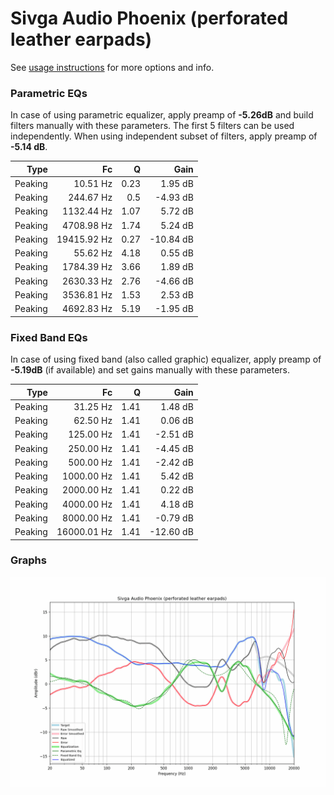 # Sivga Audio Phoenix (perforated leather earpads)
See [usage instructions](https://github.com/jaakkopasanen/AutoEq#usage) for more options and info.

### Parametric EQs
In case of using parametric equalizer, apply preamp of **-5.26dB** and build filters manually
with these parameters. The first 5 filters can be used independently.
When using independent subset of filters, apply preamp of **-5.14 dB**.

| Type    | Fc          |    Q | Gain      |
|--------:|------------:|-----:|----------:|
| Peaking | 10.51 Hz    | 0.23 | 1.95 dB   |
| Peaking | 244.67 Hz   | 0.5  | -4.93 dB  |
| Peaking | 1132.44 Hz  | 1.07 | 5.72 dB   |
| Peaking | 4708.98 Hz  | 1.74 | 5.24 dB   |
| Peaking | 19415.92 Hz | 0.27 | -10.84 dB |
| Peaking | 55.62 Hz    | 4.18 | 0.55 dB   |
| Peaking | 1784.39 Hz  | 3.66 | 1.89 dB   |
| Peaking | 2630.33 Hz  | 2.76 | -4.66 dB  |
| Peaking | 3536.81 Hz  | 1.53 | 2.53 dB   |
| Peaking | 4692.83 Hz  | 5.19 | -1.95 dB  |

### Fixed Band EQs
In case of using fixed band (also called graphic) equalizer, apply preamp of **-5.19dB**
(if available) and set gains manually with these parameters.

| Type    | Fc          |    Q | Gain      |
|--------:|------------:|-----:|----------:|
| Peaking | 31.25 Hz    | 1.41 | 1.48 dB   |
| Peaking | 62.50 Hz    | 1.41 | 0.06 dB   |
| Peaking | 125.00 Hz   | 1.41 | -2.51 dB  |
| Peaking | 250.00 Hz   | 1.41 | -4.45 dB  |
| Peaking | 500.00 Hz   | 1.41 | -2.42 dB  |
| Peaking | 1000.00 Hz  | 1.41 | 5.42 dB   |
| Peaking | 2000.00 Hz  | 1.41 | 0.22 dB   |
| Peaking | 4000.00 Hz  | 1.41 | 4.18 dB   |
| Peaking | 8000.00 Hz  | 1.41 | -0.79 dB  |
| Peaking | 16000.01 Hz | 1.41 | -12.60 dB |

### Graphs
![](./Sivga%20Audio%20Phoenix%20(perforated%20leather%20earpads).png)